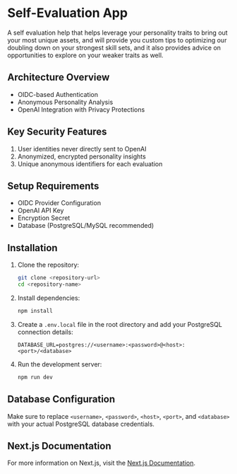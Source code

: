 # Self-Evaluation App

A self evaluation help that helps leverage your personality traits to bring out your most unique assets, and will provide you custom tips to optimizing our doubling down on your strongest skill sets, and it also provides advice on opportunities to explore on your weaker traits as well.

## Architecture Overview
- OIDC-based Authentication
- Anonymous Personality Analysis
- OpenAI Integration with Privacy Protections

## Key Security Features
1. User identities never directly sent to OpenAI
2. Anonymized, encrypted personality insights
3. Unique anonymous identifiers for each evaluation

## Setup Requirements
- OIDC Provider Configuration
- OpenAI API Key
- Encryption Secret
- Database (PostgreSQL/MySQL recommended)

## Installation

1. Clone the repository:
   ```bash
   git clone <repository-url>
   cd <repository-name>
   ```

2. Install dependencies:
   ```bash
   npm install
   ```

3. Create a `.env.local` file in the root directory and add your PostgreSQL connection details:
   ```env
   DATABASE_URL=postgres://<username>:<password>@<host>:<port>/<database>
   ```

4. Run the development server:
   ```bash
   npm run dev
   ```

## Database Configuration

Make sure to replace `<username>`, `<password>`, `<host>`, `<port>`, and `<database>` with your actual PostgreSQL database credentials.

## Next.js Documentation

For more information on Next.js, visit the [Next.js Documentation](https://nextjs.org/docs).